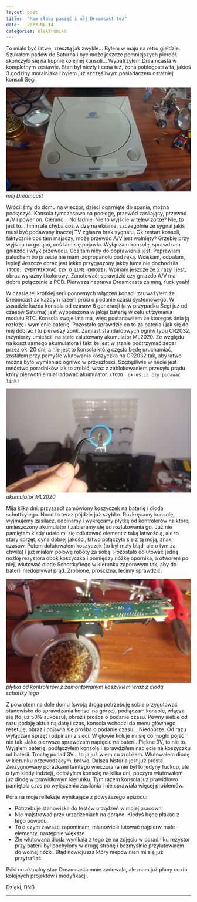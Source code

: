 ```yaml
---
layout: post
title:  "Mam słabą pamięć i mój Dreamcast też"
date:   2023-06-14
categories: elektronika
---
```

To miało być łatwe, zresztą jak zwykle... 
Byłem w maju na retro giełdzie. Szukałem padów do Saturna i być może jeszcze pomniejszych pierdół. skończyło się na kupnie kolejnej konsoli...
Wypatrzyłem Dreamcasta w kompletnym zestawie. Stan był niezły i cena też, żona pobłogosławiła, jakieś 3 godziny moralniaka i byłem już szczęśliwym posiadaczem ostatniej konsoli Segi.

![mój Dreamcast](/assets/images/dreamcast/console.jpg)
*mój Dreamcast*

Wróciliśmy do domu na wieczór, dzieci ogarnięte do spania, można podłączyć. Konsola tymczasowo na podłogę, przewód zasilający, przewód A/V i power on.
Ciemno... No ładnie. Nie to wyjście w telewizorze? Nie, to jest to... hmm ale chyba coś widzę na ekranie, szczególnie że sygnał jakiś musi być podawany inaczej TV zgłasza brak sygnału. Ok restart konsoli, faktycznie coś tam majaczy, może przewód A/V jest walnięty? Grzebię przy wyjściu na gorąco, coś tam się pojawia. Wyłączam konsolę, sprawdzam gniazdo i wtyk przewodu. Coś tam niby do poprawienia jest. Poprawiam paluchem bo przecie nie mam izopropanolu pod ręką. Wciskam, odpalam, lepiej!
Jeszcze obraz jest lekko przygaszony jakby luma nie dochodziła `(TODO: ZWERYFIKOWAĆ CZY O LUME CHODZI)`. Wpinam jeszcze ze 2 razy i jest, obraz wyraźny i kolorowy. Zanotować, sprawdzić czy gniazdo A/V ma dobre połączenie z PCB. Pierwsza naprawa Dreamcasta za mną, fuck yeah!

W czasie tej krótkiej serii ponownych włączeń konsoli zauważyłem że Dreamcast za każdym razem prosi o podanie czasu systemowego. W zasadzie każda konsola od czasów 6 generacji (a w przypadku Segi już od czasów Saturna) jest wyposażona w jakąś baterię w celu utrzymania modułu RTC. Konsola swoje lata ma, więc postanowiłem że ktoregoś dnia ją rozłożę i wymienię baterię. Pozostało sprawdzić co to za bateria i jak się do niej dobrać i tu pierwszy zonk. Zamiast standardowych ogniw typu CR2032, inżynierzy umieścili na stałe zalutowany akumulator ML2020. Ze względu na koszt samego akumulatora i fakt że jest w stanie podtrzymać zegar przez ok. 20 dni, a nie jest to konsola którą często będę uruchamiać, zostałem przy pomyśle wlutowania koszyczka na CR2032 tak, aby łatwo można było wymieniać ogniwo w przysżłości.
Szczęśliwie w necie jest mnóstwo poradników jak to zrobić, wraz z zablokowaniem przesyłu prądu który pierwotnie miał ładować akumulator. `(TODO: określić czy podawać link)`

![akumulator ML2020](/assets/images/dreamcast/battery.jpg)
*akumulator ML2020*

Mija kilka dni, przyszedł zamówiony koszyczek na baterię i dioda schottky'ego. Nooo to teraz pójdzie już szybko. Rozkręcamy konsolę, wyjmujemy zasilacz, odpinamy i wykręcamy płytkę od kontrolerów na której umieszczony akumulator i zabieramy się do rozlutowania go. Już nie pamiętam kiedy udało mi się odlutować element z taką łatwością, ale to stary sprzęt, cyna dobrej jakości, łatwo połączyła się z tą moją, znak czasów. Potem dolutowałem koszyczek (to był mały błąd, ale o tym za chwilę) i już miałem połowę roboty za sobą. Pozostało odlutować jedną nożkę rezystora obok koszyczka i pomiędzy nóżkę opornika, a otworem po niej, wlutować diodę Schottky'iego w kierunku zaporowym tak, aby do baterii niedopływał prąd. Zrobione, prościzna, lecimy sprawdzić.

![płytka od kontrolerów z zamontowanym koszykiem wraz z diodą schottky'iego](/assets/images/dreamcast/controller_board.jpg)
*płytka od kontrolerów z zamontowanym koszykiem wraz z diodą schottky'iego*

Z powrotem na dole domu (swoją drogą potrzebuję sobie przygotować stanowisko do sprawdzania konsol na górze), podłączam konsolę, włącza się (to już 50% sukcesu), obraz i prośba o podanie czasu. Pewny siebie od razu podaję aktualną datę i czas, konsola wchodzi do menu głównego, resetuję, obraz i pojawia się prośba o podanie czasu... Niedobrze. Od razu wyłączam sprzęt i odpinam z sieci. W głowie kołuje mi się co mogło pójść nie tak. Jako pierwsze sprawdzam napięcie na baterii. Piękne 3V, to nie to. Wyjąłem baterię, podłączyłem konsolę i sprawdziłem napięcie na koszyczku od baterii. Trochę ponad 3V... to ja już wiem co zrobiłem. Wlutowałem diodę w kierunku przewodzącym, brawo. Dalsza historia jest już prosta. Zrezygnowany porażkami tamtego wieczora (a nie był to jedyny fuckup, ale o tym kiedy indziej), odłożyłem konsolę na kilka dni, poczym wlutowałem już diodę w prawidłowym kierunku. Tym razem konsola już prawidłowo pamiętała czas po wyłączeniu zasilania i nie sprawiała więcej problemów.

Pora na moje refleksje wynikające z powyższego epizodu:
 - Potrzebuje stanowiska do testów urządzeń w mojej pracowni
 - Nie majstrować przy urządzeniach na gorąco. Kiedyś będę płakać z tego powodu.
 - To o czym zawsze zapominam, mianowicie lutować najpierw małe elementy, następnie większe
 - Źle wlutowana dioda wynikała z tego że na zdjęciu w poradniku rezystor przy baterii był pochylony w drugą stronę i bezmyślnie przylutowałem do wolnej nóżki. Błąd nowicjusza który niepowinien mi się już przytrafiać. 

Póki co aktualny stan Dreamcasta mnie zadowala, ale mam już plany co do kolejnych projektów i modyfikacji.

Dzięki, BNB

-------------------